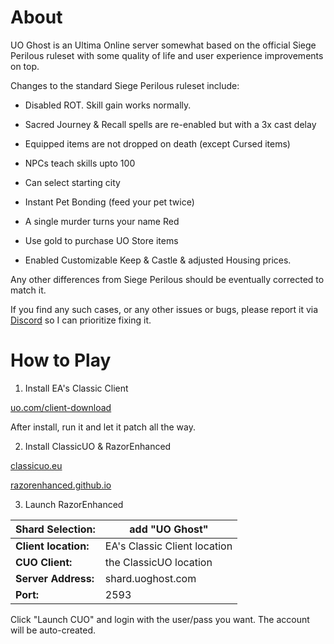 # About

UO Ghost is an Ultima Online server somewhat based on the official Siege Perilous ruleset with some quality of life and user experience improvements on top.

Changes to the standard Siege Perilous ruleset include:

* Disabled ROT. Skill gain works normally.

* Sacred Journey & Recall spells are re-enabled but with a 3x cast delay

* Equipped items are not dropped on death (except Cursed items)

* NPCs teach skills upto 100

* Can select starting city

* Instant Pet Bonding (feed your pet twice)

* A single murder turns your name Red

* Use gold to purchase UO Store items

* Enabled Customizable Keep & Castle & adjusted Housing prices.

Any other differences from Siege Perilous should be eventually corrected to match it. 

If you find any such cases, or any other issues or bugs, please report it via [Discord](https://discord.gg/D5jNKK2U93) so I can prioritize fixing it.


# How to Play

1. Install EA's Classic Client 

[uo.com/client-download](https://uo.com/client-download/)

After install, run it and let it patch all the way.

2. Install ClassicUO & RazorEnhanced

[classicuo.eu](https://www.classicuo.eu/)

[razorenhanced.github.io](https://razorenhanced.github.io/)

3. Launch RazorEnhanced

**Shard Selection:**         | add "UO Ghost"
---                          | --- 
**Client location:**         | EA's Classic Client location 
**CUO Client:**              | the ClassicUO location
**Server Address:**          | shard.uoghost.com
**Port:**                    | 2593

Click "Launch CUO" and login with the user/pass you want. The account will be auto-created.